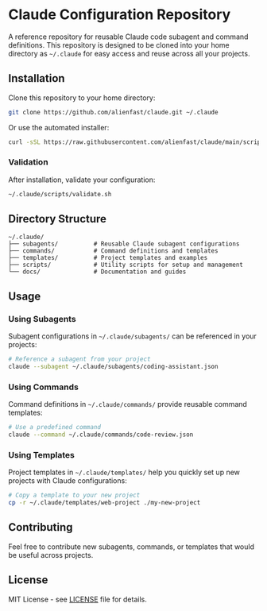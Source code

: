 # Claude Configuration Repository

A reference repository for reusable Claude code subagent and command definitions. This repository is designed to be cloned into your home directory as `~/.claude` for easy access and reuse across all your projects.

## Installation

Clone this repository to your home directory:

```bash
git clone https://github.com/alienfast/claude.git ~/.claude
```

Or use the automated installer:

```bash
curl -sSL https://raw.githubusercontent.com/alienfast/claude/main/scripts/install.sh | bash
```

### Validation

After installation, validate your configuration:

```bash
~/.claude/scripts/validate.sh
```

## Directory Structure

```
~/.claude/
├── subagents/          # Reusable Claude subagent configurations
├── commands/           # Command definitions and templates
├── templates/          # Project templates and examples
├── scripts/            # Utility scripts for setup and management
└── docs/               # Documentation and guides
```

## Usage

### Using Subagents

Subagent configurations in `~/.claude/subagents/` can be referenced in your projects:

```bash
# Reference a subagent from your project
claude --subagent ~/.claude/subagents/coding-assistant.json
```

### Using Commands

Command definitions in `~/.claude/commands/` provide reusable command templates:

```bash
# Use a predefined command
claude --command ~/.claude/commands/code-review.json
```

### Using Templates

Project templates in `~/.claude/templates/` help you quickly set up new projects with Claude configurations:

```bash
# Copy a template to your new project
cp -r ~/.claude/templates/web-project ./my-new-project
```

## Contributing

Feel free to contribute new subagents, commands, or templates that would be useful across projects.

## License

MIT License - see [LICENSE](LICENSE) file for details.